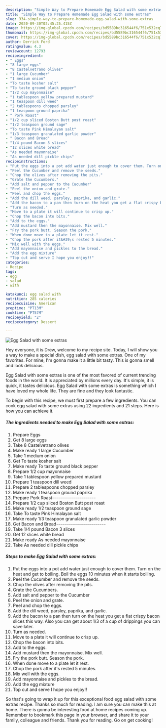 ```yaml
---
description: "Simple Way to Prepare Homemade Egg Salad with some extras"
title: "Simple Way to Prepare Homemade Egg Salad with some extras"
slug: 334-simple-way-to-prepare-homemade-egg-salad-with-some-extras
date: 2020-09-30T02:45:25.415Z
image: https://img-global.cpcdn.com/recipes/bd5589bc316544f6/751x532cq70/egg-salad-with-some-extras-recipe-main-photo.jpg
thumbnail: https://img-global.cpcdn.com/recipes/bd5589bc316544f6/751x532cq70/egg-salad-with-some-extras-recipe-main-photo.jpg
cover: https://img-global.cpcdn.com/recipes/bd5589bc316544f6/751x532cq70/egg-salad-with-some-extras-recipe-main-photo.jpg
author: Derrick Ford
ratingvalue: 4.3
reviewcount: 12793
recipeingredient:
- " Eggs"
- "8 large eggs"
- "8 Castelvetrano olives"
- "1 large Cucumber"
- "1 medium onion"
- "To taste kosher salt"
- "To taste ground black pepper"
- "1/2 cup mayonnaise"
- "1 tablespoon yellow prepared mustard"
- "1 teaspoon dill weed"
- "2 tablespoons chopped parsley"
- "1 teaspoon ground paprika"
- " Pork Roast"
- "1/2 cup sliced Boston Butt post roast"
- "1/2 teaspoon ground sage"
- "To taste Pink Himalayan salt"
- "1/3 teaspoon granulated garlic powder"
- " Bacon and Bread"
- "1/4 pound Bacon 3 slices"
- "12 slices white bread"
- "As needed mayonnaise"
- "As needed dill pickle chips"
recipeinstructions:
- "Put the eggs into a pot add water just enough to cover them. Turn on the heat and get to boiling. Boil the eggs 10 minutes when it starts boiling."
- "Peel the Cucumber and remove the seeds."
- "Chop the olives after removing the pits."
- "Grate the Cucumbers."
- "Add salt and pepper to the Cucumber"
- "Peel the onion and grate."
- "Peel and chop the eggs."
- "Add the dill weed, parsley, paprika, and garlic."
- "Add the bacon to a pan then turn on the heat you get a flat crispy bacon slices this way. Also you can get about 1/3 of a cup of drippings you can save later."
- "Turn as needed."
- "Move to a plate it will continue to crisp up."
- "Chop the bacon into bits."
- "Add to the eggs."
- "Add mustard then the mayonnaise. Mix well."
- "Fry the pork butt. Season the pork."
- "When done move to a plate let it rest."
- "Chop the pork after it&#39;s rested 5 minutes."
- "Mix well with the eggs."
- "Add mayonnaise and pickles to the bread."
- "Add the egg mixture"
- "Top cut and serve I hope you enjoy!!"
categories:
- Recipe
tags:
- egg
- salad
- with

katakunci: egg salad with 
nutrition: 285 calories
recipecuisine: American
preptime: "PT13M"
cooktime: "PT57M"
recipeyield: "2"
recipecategory: Dessert

---
```



![Egg Salad with some extras](https://img-global.cpcdn.com/recipes/bd5589bc316544f6/751x532cq70/egg-salad-with-some-extras-recipe-main-photo.jpg)

Hey everyone, it is Drew, welcome to my recipe site. Today, I will show you a way to make a special dish, egg salad with some extras. One of my favorites. For mine, I'm gonna make it a little bit tasty. This is gonna smell and look delicious.



Egg Salad with some extras is one of the most favored of current trending foods in the world. It is appreciated by millions every day. It's simple, it is quick, it tastes delicious. Egg Salad with some extras is something which I have loved my whole life. They are fine and they look fantastic.


To begin with this recipe, we must first prepare a few ingredients. You can cook egg salad with some extras using 22 ingredients and 21 steps. Here is how you can achieve it.

<!--inarticleads1-->

##### The ingredients needed to make Egg Salad with some extras:

1. Prepare  Eggs
1. Get 8 large eggs
1. Take 8 Castelvetrano olives
1. Make ready 1 large Cucumber
1. Take 1 medium onion
1. Get To taste kosher salt
1. Make ready To taste ground black pepper
1. Prepare 1/2 cup mayonnaise
1. Take 1 tablespoon yellow prepared mustard
1. Prepare 1 teaspoon dill weed
1. Prepare 2 tablespoons chopped parsley
1. Make ready 1 teaspoon ground paprika
1. Prepare  Pork Roast----------------------
1. Prepare 1/2 cup sliced Boston Butt post roast
1. Make ready 1/2 teaspoon ground sage
1. Take To taste Pink Himalayan salt
1. Make ready 1/3 teaspoon granulated garlic powder
1. Get  Bacon and Bread-------------------------
1. Take 1/4 pound Bacon 3 slices
1. Get 12 slices white bread
1. Make ready As needed mayonnaise
1. Take As needed dill pickle chips




<!--inarticleads2-->

##### Steps to make Egg Salad with some extras:

1. Put the eggs into a pot add water just enough to cover them. Turn on the heat and get to boiling. Boil the eggs 10 minutes when it starts boiling.
1. Peel the Cucumber and remove the seeds.
1. Chop the olives after removing the pits.
1. Grate the Cucumbers.
1. Add salt and pepper to the Cucumber
1. Peel the onion and grate.
1. Peel and chop the eggs.
1. Add the dill weed, parsley, paprika, and garlic.
1. Add the bacon to a pan then turn on the heat you get a flat crispy bacon slices this way. Also you can get about 1/3 of a cup of drippings you can save later.
1. Turn as needed.
1. Move to a plate it will continue to crisp up.
1. Chop the bacon into bits.
1. Add to the eggs.
1. Add mustard then the mayonnaise. Mix well.
1. Fry the pork butt. Season the pork.
1. When done move to a plate let it rest.
1. Chop the pork after it&#39;s rested 5 minutes.
1. Mix well with the eggs.
1. Add mayonnaise and pickles to the bread.
1. Add the egg mixture
1. Top cut and serve I hope you enjoy!!




So that's going to wrap it up for this exceptional food egg salad with some extras recipe. Thanks so much for reading. I am sure you can make this at home. There is gonna be interesting food at home recipes coming up. Remember to bookmark this page in your browser, and share it to your family, colleague and friends. Thank you for reading. Go on get cooking!
